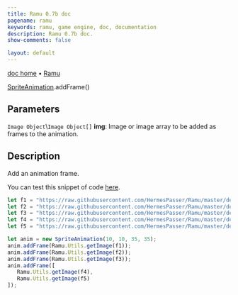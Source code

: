 ```yaml
---
title: Ramu 0.7b doc
pagename: ramu
keywords: ramu, game engine, doc, documentation
description: Ramu 0.7b doc.
show-comments: false

layout: default
---
```

[doc home](home) &#8226; [Ramu](../)  

[SpriteAnimation](SpriteAnimation).addFrame()   

## Parameters
``Image Object``\\``Image Object[]`` **img**: Image or image array to be added as frames to the animation.  

## Description
Add an animation frame.

You can test this snippet of code [here](https://hermespasser.github.io/p/ramu/tryramu/?let%20f1%20=%20%22https://raw.githubusercontent.com/HermesPasser/Ramu/master/demos/img/anim/crossSprite_1.gif%22;%0Alet%20f2%20=%20%22https://raw.githubusercontent.com/HermesPasser/Ramu/master/demos/img/anim/crossSprite_2.gif%22;%0Alet%20f3%20=%20%22https://raw.githubusercontent.com/HermesPasser/Ramu/master/demos/img/anim/crossSprite_3.gif%22;%0Alet%20f4%20=%20%22https://raw.githubusercontent.com/HermesPasser/Ramu/master/demos/img/anim/crossSprite_4.gif%22;%0Alet%20f5%20=%20%22https://raw.githubusercontent.com/HermesPasser/Ramu/master/demos/img/anim/crossSprite_5.gif%22;%0A%0Alet%20anim%20=%20new%20SpriteAnimation(10,%2010,%2035,%2035);%0Aanim.addFrame(Ramu.Utils.getImage(f1));%0Aanim.addFrame(Ramu.Utils.getImage(f2));%0Aanim.addFrame(Ramu.Utils.getImage(f3));%0Aanim.addFrame(%5B%0A%20%20%20Ramu.Utils.getImage(f4),%0A%20%20%20Ramu.Utils.getImage(f5)%0A%5D);%0ARamu.init();).
```javascript
let f1 = "https://raw.githubusercontent.com/HermesPasser/Ramu/master/demos/img/anim/crossSprite_1.gif";
let f2 = "https://raw.githubusercontent.com/HermesPasser/Ramu/master/demos/img/anim/crossSprite_2.gif";
let f3 = "https://raw.githubusercontent.com/HermesPasser/Ramu/master/demos/img/anim/crossSprite_3.gif";
let f4 = "https://raw.githubusercontent.com/HermesPasser/Ramu/master/demos/img/anim/crossSprite_4.gif";
let f5 = "https://raw.githubusercontent.com/HermesPasser/Ramu/master/demos/img/anim/crossSprite_5.gif";

let anim = new SpriteAnimation(10, 10, 35, 35);
anim.addFrame(Ramu.Utils.getImage(f1));
anim.addFrame(Ramu.Utils.getImage(f2));
anim.addFrame(Ramu.Utils.getImage(f3));
anim.addFrame([
   Ramu.Utils.getImage(f4),
   Ramu.Utils.getImage(f5)
]);
``` 
